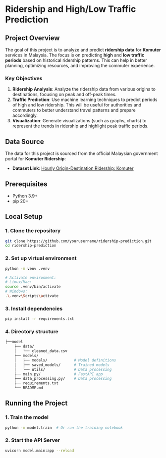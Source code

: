 # Ridership and High/Low Traffic Prediction

## Project Overview

The goal of this project is to analyze and predict **ridership data** for **Komuter** services in Malaysia. The focus is on predicting **high** and **low traffic periods** based on historical ridership patterns. This can help in better planning, optimizing resources, and improving the commuter experience.

### Key Objectives
1. **Ridership Analysis**: Analyze the ridership data from various origins to destinations, focusing on peak and off-peak times.
2. **Traffic Prediction**: Use machine learning techniques to predict periods of high and low ridership. This will be useful for authorities and commuters to better understand travel patterns and prepare accordingly.
3. **Visualization**: Generate visualizations (such as graphs, charts) to represent the trends in ridership and highlight peak traffic periods.

## Data Source

The data for this project is sourced from the official Malaysian government portal for **Komuter Ridership**:

- **Dataset Link**: [Hourly Origin-Destination Ridership: Komuter](https://data.gov.my/data-catalogue/ridership_od_komuter?)


## Prerequisites

- Python 3.9+
- pip 20+

## Local Setup
### 1. Clone the repository
```bash
git clone https://github.com/yourusername/ridership-prediction.git
cd ridership-prediction
```

### 2. Set up virtual environment
``` bash
python -m venv .venv

# Activate environment:
# Linux/Mac:
source .venv/bin/activate  
# Windows:
.\.venv\Scripts\activate
```

### 3. Install dependencies
```bash
pip install -r requirements.txt
```

### 4. Directory structure
```bash
├──model
    ├── data/
    │   └── cleaned_data.csv
    ├── models/      
    │   ├── models/            # Model definitions
    │   ├── saved_models/      # Trained models
    │   └── utils/             # Data processing
    ├── main.py/               # FastAPI app
    ├── data_processing.py/    # Data processing
    ├── requirements.txt
    └── README.md
```

## Running the Project
### 1. Train the model
```bash
python -m model.train  # Or run the training notebook
```

### 2. Start the API Server
``` bash
uvicorn model.main:app --reload
```

